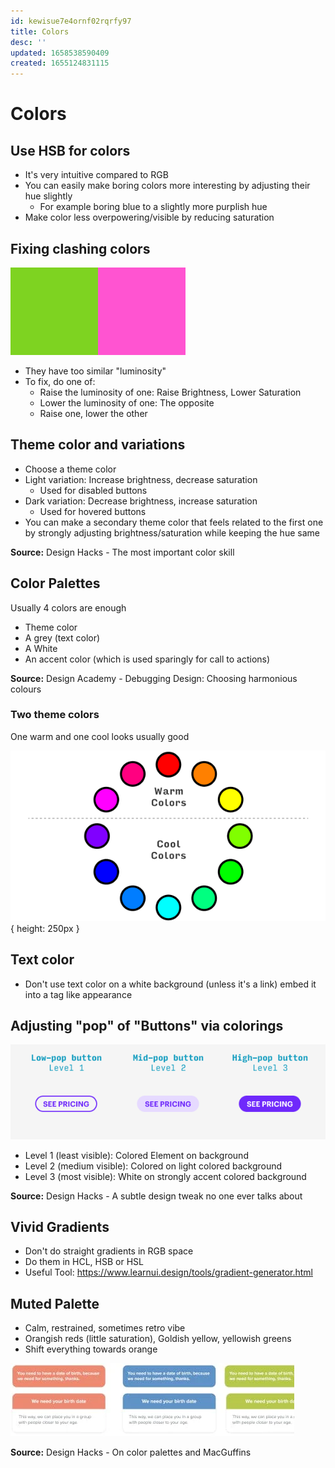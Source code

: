 ```yaml
---
id: kewisue7e4ornf02rqrfy97
title: Colors
desc: ''
updated: 1658538590409
created: 1655124831115
---
```


# Colors

## Use HSB for colors
- It's very intuitive compared to RGB
- You can easily make boring colors more interesting by adjusting their hue slightly
  - For example boring blue to a slightly more purplish hue
- Make color less overpowering/visible by reducing saturation

## Fixing clashing colors
![Clashing Colors](assets/images/clashing-colors.png)
- They have too similar "luminosity"
- To fix, do one of:
  - Raise the luminosity of one: Raise Brightness, Lower Saturation
  - Lower the luminosity of one: The opposite
  - Raise one, lower the other

## Theme color and variations
- Choose a theme color
- Light variation: Increase brightness, decrease saturation
  - Used for disabled buttons
- Dark variation: Decrease brightness, increase saturation
  - Used for hovered buttons
- You can make a secondary theme color that feels related to the first one by strongly adjusting brightness/saturation
  while keeping the hue same

**Source:** Design Hacks - The most important color skill

## Color Palettes
Usually 4 colors are enough
- Theme color
- A grey (text color)
- A White
- An accent color (which is used sparingly for call to actions)

**Source:** Design Academy - Debugging Design: Choosing harmonious colours

### Two theme colors
One warm and one cool looks usually good

![Warm and Cool Colors](assets/images/warm-cool-colors.png){ height: 250px }

## Text color
- Don't use text color on a white background (unless it's a link) embed it into a tag like appearance

## Adjusting "pop" of "Buttons" via colorings
![](assets/images/three-levels-of-pop.png)
- Level 1 (least visible): Colored Element on background
- Level 2 (medium visible): Colored on light colored background
- Level 3 (most visible): White on strongly accent colored background

**Source:** Design Hacks - A subtle design tweak no one ever talks about

## Vivid Gradients
- Don't do straight gradients in RGB space
- Do them in HCL, HSB or HSL
- Useful Tool: https://www.learnui.design/tools/gradient-generator.html

## Muted Palette
- Calm, restrained, sometimes retro vibe
- Orangish reds (little saturation), Goldish yellow, yellowish greens
- Shift everything towards orange

![](assets/images/muted-palette.png)

**Source:** Design Hacks - On color palettes and MacGuffins
